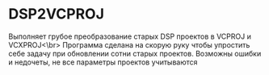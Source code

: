 # DSP2VCPROJ
Выполняет грубое преобразование старых DSP проектов в VCPROJ и VCXPROJ<\br>
Программа сделана на скорую руку чтобы упростить себе задачу при обновлении сотни старых проектов.
Возможны ошибки и недочеты, не все параметры проектов учитываются
